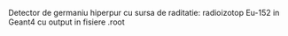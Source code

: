 Detector de germaniu hiperpur cu sursa de raditatie: radioizotop  Eu-152 in Geant4 cu output in fisiere .root